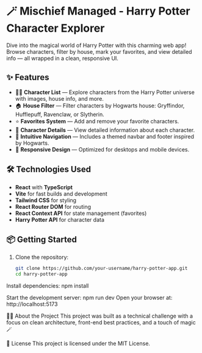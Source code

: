 # 🪄 Mischief Managed - Harry Potter Character Explorer

Dive into the magical world of Harry Potter with this charming web app!  
Browse characters, filter by house, mark your favorites, and view detailed info — all wrapped in a clean, responsive UI.

## ✨ Features

- 🧙‍♀️ **Character List** — Explore characters from the Harry Potter universe with images, house info, and more.
- 🏠 **House Filter** — Filter characters by Hogwarts house: Gryffindor, Hufflepuff, Ravenclaw, or Slytherin.
- ⭐ **Favorites System** — Add and remove your favorite characters.
- 🧾 **Character Details** — View detailed information about each character.
- 🧭 **Intuitive Navigation** — Includes a themed navbar and footer inspired by Hogwarts.
- 🌙 **Responsive Design** — Optimized for desktops and mobile devices.

## 🛠️ Technologies Used

- **React** with **TypeScript**
- **Vite** for fast builds and development
- **Tailwind CSS** for styling
- **React Router DOM** for routing
- **React Context API** for state management (favorites)
- **Harry Potter API** for character data

## 📦 Getting Started

1. Clone the repository:
   ```bash
   git clone https://github.com/your-username/harry-potter-app.git
   cd harry-potter-app


Install dependencies:
npm install

Start the development server:
npm run dev
Open your browser at: http://localhost:5173


🧙‍♂️ About the Project
This project was built as a technical challenge with a focus on clean architecture, front-end best practices, and a touch of magic 🪄

📃 License
This project is licensed under the MIT License.

